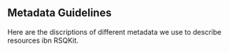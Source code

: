 ## Metadata Guidelines

Here are the discriptions of different metadata we use to describe resources ibn RSQKit.
